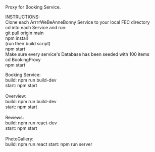 #
Proxy for Booking Service. 

INSTRUCTIONS:<br/>
  Clone each ArrrrWeBeAnneBonny Service to your local FEC directory\
    cd into each Service and run:\
    git pull origin main\
    npm install\
    (run their build script)\
    npm start\
    Make sure every service's Database has been seeded with 100 items\
    cd BookingProxy\
    npm start
  
  Booking Service:\
    build: npm run build-dev\
    start: npm start\
  \
  Overview:\
    build: npm run build-dev\
    start: npm start\
  \
  Reviews:\
    build: npm run react-dev\
    start: npm start\
  \
  PhotoGallery:\
    build: npm run react
    start: npm run server
